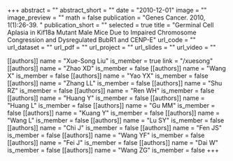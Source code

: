 +++
abstract = ""
abstract_short = ""
date = "2010-12-01"
image = ""
image_preview = ""
math = false
publication = "Genes Cancer. 2010, 1(1):26-39. "
publication_short = ""
selected = true
title = "Germinal Cell Aplasia in Kif18a Mutant Male Mice Due to Impaired Chromosome Congression and Dysregulated BubR1 and CENP-E"
url_code = ""
url_dataset = ""
url_pdf = ""
url_project = ""
url_slides = ""
url_video = ""

[[authors]]
    name = "Xue-Song Liu"
    is_member = true
    link = "/xuesong"
[[authors]]
    name = "Zhao XD"
    is_member = false
[[authors]]
    name = "Wang X"
    is_member = false
[[authors]]
    name = "Yao YX"
    is_member = false
[[authors]]
    name = "Zhang LL"
    is_member = false
[[authors]]
    name = "Shu RZ"
    is_member = false
[[authors]]
    name = "Ren WH"
    is_member = false
[[authors]]
    name = "Huang Y"
    is_member = false
[[authors]]
    name = "Huang L"
    is_member = false
[[authors]]
    name = "Gu MM"
    is_member = false
[[authors]]
    name = "Kuang Y"
    is_member = false
[[authors]]
    name = "Wang L"
    is_member = false
[[authors]]
    name = "Lu SY"
    is_member = false
[[authors]]
    name = "Chi J"
    is_member = false
[[authors]]
    name = "Fen JS"
    is_member = false
[[authors]]
    name = "Wang YF"
    is_member = false
[[authors]]
    name = "Fei J"
    is_member = false
[[authors]]
    name = "Dai W"
    is_member = false
[[authors]]
    name = "Wang ZG"
    is_member = false
+++
